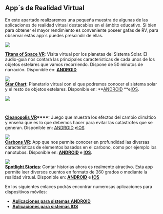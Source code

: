 ## App´s de Realidad Virtual

En este apartado realizaremos una pequeña muestra de algunas de las aplicaciones de realidad virtual destacables en el ámbito educativo. Si bien para obtener el mayor rendimiento es conveniente poseer gafas de RV, para observar estás app´s puedes prescindir de ellas.

**![](img/Captura%20de%20pantalla%202017-08-23%20a%20las%2023.20.43.png)**

  

**[Titans of Space VR](http://www.titansofspacevr.com/)**: Visita virtual por los planetas del Sistema Solar. El audio-guía nos contará las principales características de cada unos de los objetos estelares que vamos recorriendo. Dispone de 50 minutos de narración. Disponible en: **[ANDROID](https://play.google.com/store/apps/details?id=com.drashvr.titansofspacecb&hl=es)**

  
  
**![](img/Captura%20de%20pantalla%202017-08-23%20a%20las%2023.16.35.png)**  
**[Star Chart](https://www.facebook.com/StarChart)**: Planetario virtual con el que podremos conocer el sistema solar y el resto de objetos estelares. Disponible en: **[ANDROID](https://play.google.com/store/apps/details?id=com.escapistgames.starchartvr&hl=en_GB) **e[IOS](https://itunes.apple.com/gb/app/star-chart-vr/id1083945479?mt=8).  

  

  

**[![](img/Captura%20de%20pantalla%202017-08-24%20a%20las%200.06.21.png)](https://www.edf.fr/)**

**[  
](https://www.edf.fr/)**

**[Cleanopolis VR](https://www.edf.fr/)****:** Juego que muestra los efectos del cambio climático y enseña que es lo que debemos hacer para evitar las catástrofes que se generan. Disponible en: [ANDROID](https://play.google.com/store/apps/details?id=com.bulkypix.cleanopolis&hl=en_GB) e[IOS](https://itunes.apple.com/gb/app/cleanopolis-vr/id1045463085?mt=8)  
  
  

**[![](img/Captura%20de%20pantalla%202017-08-24%20a%20las%200.14.07.png)  
Carbons VR](http://educhem-vr.com/)**: App que nos permite conocer en profundidad las diversas características de elementos basados en el carbono, como por ejemplo los nanotubos. Disponible en: [**ANDROID**](https://play.google.com/store/apps/details?id=com.EduChem&hl=es) e [**IOS**](https://itunes.apple.com/mx/app/learning-carbons-vr/id1180338905?l=en&mt=8).

**[![](img/Captura%20de%20pantalla%202017-08-24%20a%20las%200.08.16.png)  
Spotlight Stories](https://atap.google.com/spotlight-stories/)**: Contar historias ahora es realmente atractivo. Esta app permite leer diversos cuentos en formato de 360 grados o mediante la realidad virtual. Disponible en: **[ANDROID](https://play.google.com/store/apps/details?id=com.google.android.spotlightstories&hl=en)** e [**IOS**](https://itunes.apple.com/us/app/google-spotlight-stories/id974739483?mt=8)  

  

  

En los siguientes enlaces podrás encontrar numerosas aplicaciones para dispositivos móviles:

*   **[Aplicaciones para sistemas ANDROID](https://play.google.com/store/search?q=VR&c=apps)**
*   **[Aplicaciones para sistemas IOS](https://www.vr-iphone.com/game-list/)**

